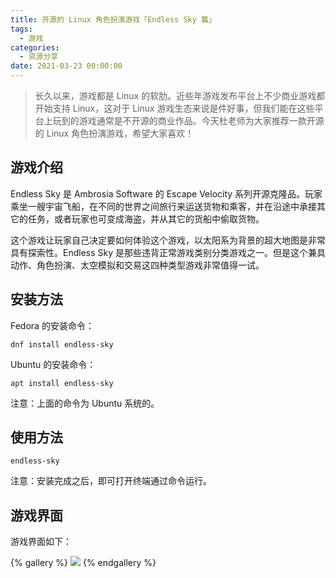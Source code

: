 ```yaml
---
title: 开源的 Linux 角色扮演游戏「Endless Sky 篇」
tags:
  - 游戏
categories:
  - 资源分享
date: 2021-03-23 00:00:00
---
```


> 长久以来，游戏都是 Linux 的软肋。近些年游戏发布平台上不少商业游戏都开始支持 Linux，这对于 Linux 游戏生态来说是件好事，但我们能在这些平台上玩到的游戏通常是不开源的商业作品。今天杜老师为大家推荐一款开源的 Linux 角色扮演游戏，希望大家喜欢！

<!-- more -->

## 游戏介绍

Endless Sky 是 Ambrosia Software 的 Escape Velocity 系列开源克隆品。玩家乘坐一艘宇宙飞船，在不同的世界之间旅行来运送货物和乘客，并在沿途中承接其它的任务，或者玩家也可变成海盗，并从其它的货船中偷取货物。

这个游戏让玩家自己决定要如何体验这个游戏，以太阳系为背景的超大地图是非常具有探索性。Endless Sky 是那些违背正常游戏类别分类游戏之一。但是这个兼具动作、角色扮演、太空模拟和交易这四种类型游戏非常值得一试。

## 安装方法

Fedora 的安装命令：

```
dnf install endless-sky
```

Ubuntu 的安装命令：

```
apt install endless-sky
```

注意：上面的命令为 Ubuntu 系统的。

## 使用方法

```
endless-sky
```

注意：安装完成之后，即可打开终端通过命令运行。

## 游戏界面

游戏界面如下：

{% gallery %}
![](https://cdn.dusays.com/2021/03/324-1.jpg/1)
{% endgallery %}
